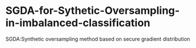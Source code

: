 # SGDA-for-Sythetic-Oversampling-in-imbalanced-classification
SGDA:Synthetic oversampling method based on secure gradient distribution
